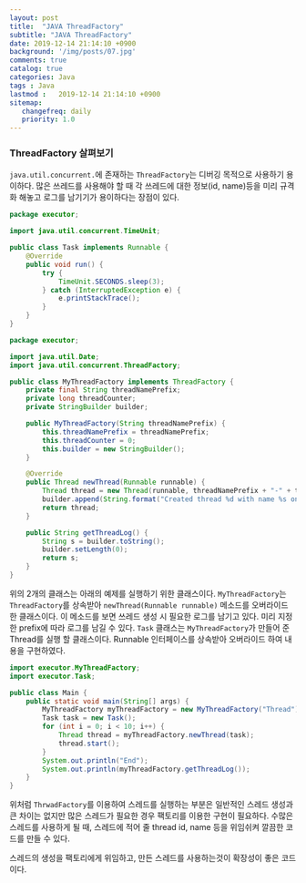 ```yaml
---
layout: post
title:  "JAVA ThreadFactory"
subtitle: "JAVA ThreadFactory"
date: 2019-12-14 21:14:10 +0900
background: '/img/posts/07.jpg'
comments: true
catalog: true
categories: Java
tags : Java
lastmod :   2019-12-14 21:14:10 +0900
sitemap:
   changefreq: daily
   priority: 1.0
---
```


### ThreadFactory 살펴보기

`java.util.concurrent.`에 존재하는 `ThreadFactory`는 디버깅 목적으로 사용하기 용이하다. 많은 쓰레드를 사용해야 할 때 각 쓰레드에 대한 정보(id, name)등을 미리 규격화 해놓고 로그를 남기기가 용이하다는 장점이 있다.

```java
package executor;

import java.util.concurrent.TimeUnit;

public class Task implements Runnable {
    @Override
    public void run() {
        try {
            TimeUnit.SECONDS.sleep(3);
        } catch (InterruptedException e) {
            e.printStackTrace();
        }
    }
}
```

```java
package executor;

import java.util.Date;
import java.util.concurrent.ThreadFactory;

public class MyThreadFactory implements ThreadFactory {
    private final String threadNamePrefix;
    private long threadCounter;
    private StringBuilder builder;

    public MyThreadFactory(String threadNamePrefix) {
        this.threadNamePrefix = threadNamePrefix;
        this.threadCounter = 0;
        this.builder = new StringBuilder();
    }

    @Override
    public Thread newThread(Runnable runnable) {
        Thread thread = new Thread(runnable, threadNamePrefix + "-" + threadCounter++);
        builder.append(String.format("Created thread %d with name %s on %s, Active thread %d %n", thread.getId(), thread.getName(), new Date(), Thread.activeCount()));
        return thread;
    }

    public String getThreadLog() {
        String s = builder.toString();
        builder.setLength(0);
        return s;
    }
}
```

위의 2개의 클래스는 아래의 예제를 실행하기 위한 클래스이다.
`MyThreadFactory`는 `ThreadFactory`를 상속받아 `newThread(Runnable runnable)` 메소드를 오버라이드 한 클래스이다. 이 메소드를 보면 쓰레드 생성 시 필요한 로그를 남기고 있다. 미리 지정한 prefix에 따라 로그를 남길 수 있다.
`Task` 클래스는 `MyThreadFactory`가 만들어 준 Thread를 실행 할 클래스이다. Runnable 인터페이스를 상속받아 오버라이드 하여 내용을 구현하였다.

```java
import executor.MyThreadFactory;
import executor.Task;

public class Main {
    public static void main(String[] args) {
        MyThreadFactory myThreadFactory = new MyThreadFactory("Thread");
        Task task = new Task();
        for (int i = 0; i < 10; i++) {
            Thread thread = myThreadFactory.newThread(task);
            thread.start();
        }
        System.out.println("End");
        System.out.println(myThreadFactory.getThreadLog());
    }
}
```
위처럼 `ThrwadFactory`를 이용하여 스레드를 실행하는 부분은 일반적인 스레드 생성과 큰 차이는 없지만 많은 스레드가 필요한 경우 팩토리를 이용한 구현이 필요하다. 수많은 스레드를 사용하게 될 때, 스레드에 적어 줄 thread id, name 등을 위임쉬켜 깔끔한 코드를 만들 수 있다.

스레드의 생성을 팩토리에게 위임하고, 만든 스레드를 사용하는것이 확장성이 좋은 코드이다.  